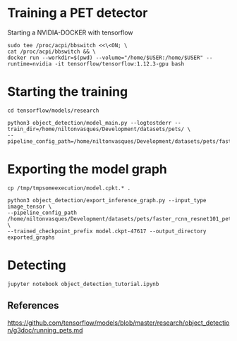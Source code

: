 # Training a PET detector

Starting a NVIDIA-DOCKER with tensorflow

    sudo tee /proc/acpi/bbswitch <<\<ON; \
    cat /proc/acpi/bbswitch && \
    docker run --workdir=$(pwd) --volume="/home/$USER:/home/$USER" --runtime=nvidia -it tensorflow/tensorflow:1.12.3-gpu bash

# Starting the training

    cd tensorflow/models/research

    python3 object_detection/model_main.py --logtostderr --train_dir=/home/niltonvasques/Development/datasets/pets/ \
    --pipeline_config_path=/home/niltonvasques/Development/datasets/pets/faster_rcnn_resnet101_pets.config

# Exporting the model graph

    cp /tmp/tmpsomeexecution/model.cpkt.* .

    python3 object_detection/export_inference_graph.py --input_type image_tensor \
    --pipeline_config_path /home/niltonvasques/Development/datasets/pets/faster_rcnn_resnet101_pets.config \
    --trained_checkpoint_prefix model.ckpt-47617 --output_directory exported_graphs


# Detecting

    jupyter notebook object_detection_tutorial.ipynb

## References

https://github.com/tensorflow/models/blob/master/research/object_detection/g3doc/running_pets.md
